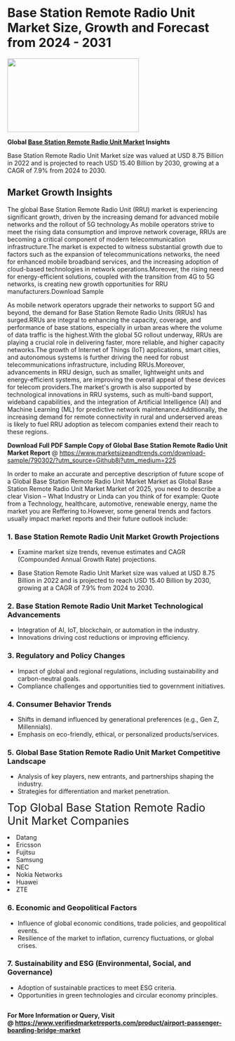 <H1>Base Station Remote Radio Unit Market Size, Growth and Forecast from 2024 - 2031</H1><img class="aligncenter size-medium wp-image-584254" src="https://thirdeyenews.in/wp-content/uploads/2024/09/Global-Market-Research-300x168.jpeg" alt="" width="300" height="168" /><p><strong>Global&nbsp;<a href="https://www.marketsizeandtrends.com/download-sample/790302/?utm_source=Github8j?utm_medium=225">Base Station Remote Radio Unit Market</a> Insights</strong></p><p>Base Station Remote Radio Unit Market size was valued at USD 8.75 Billion in 2022 and is projected to reach USD 15.40 Billion by 2030, growing at a CAGR of 7.9% from 2024 to 2030.</p><p><h2>Market Growth Insights</h2> <p>The global Base Station Remote Radio Unit (RRU) market is experiencing significant growth, driven by the increasing demand for advanced mobile networks and the rollout of 5G technology.As mobile operators strive to meet the rising data consumption and improve network coverage, RRUs are becoming a critical component of modern telecommunication infrastructure.The market is expected to witness substantial growth due to factors such as the expansion of telecommunications networks, the need for enhanced mobile broadband services, and the increasing adoption of cloud-based technologies in network operations.Moreover, the rising need for energy-efficient solutions, coupled with the transition from 4G to 5G networks, is creating new growth opportunities for RRU manufacturers.Download Sample </p> <p>As mobile network operators upgrade their networks to support 5G and beyond, the demand for Base Station Remote Radio Units (RRUs) has surged.RRUs are integral to enhancing the capacity, coverage, and performance of base stations, especially in urban areas where the volume of data traffic is the highest.With the global 5G rollout underway, RRUs are playing a crucial role in delivering faster, more reliable, and higher capacity networks.The growth of Internet of Things (IoT) applications, smart cities, and autonomous systems is further driving the need for robust telecommunications infrastructure, including RRUs.Moreover, advancements in RRU design, such as smaller, lightweight units and energy-efficient systems, are improving the overall appeal of these devices for telecom providers.The market's growth is also supported by technological innovations in RRU systems, such as multi-band support, wideband capabilities, and the integration of Artificial Intelligence (AI) and Machine Learning (ML) for predictive network maintenance.Additionally, the increasing demand for remote connectivity in rural and underserved areas is likely to fuel RRU adoption as telecom companies extend their reach to these regions.</p><p><span class=""><strong>Download Full PDF Sample Copy of Global Base Station Remote Radio Unit Market Report</strong> @ <a href="https://www.marketsizeandtrends.com/download-sample/790302/?utm_source=Github8j?utm_medium=225" target="_blank">https://www.marketsizeandtrends.com/download-sample/790302/?utm_source=Github8j?utm_medium=225</a></span></p><p>In order to make an accurate and perceptive description of future scope of a Global&nbsp;Base Station Remote Radio Unit Market Market as Global&nbsp;Base Station Remote Radio Unit Market Market of 2025, you need to describe a clear Vision &ndash; What Industry or Linda can you think of for example: Quote from a Technology, healthcare, automotive, renewable energy, name the market you are Reffering to.However, some general trends and factors usually impact market reports and their future outlook include:</p><h3>1.&nbsp;<strong>Base Station Remote Radio Unit Market Growth Projections</strong></h3><ul><li>Examine market size trends, revenue estimates and CAGR (Compounded Annual Growth Rate) projections.</li><li><p>Base Station Remote Radio Unit Market size was valued at USD 8.75 Billion in 2022 and is projected to reach USD 15.40 Billion by 2030, growing at a CAGR of 7.9% from 2024 to 2030.</p></li></ul><h3>2.&nbsp;<strong>Base Station Remote Radio Unit Market Technological Advancements</strong></h3><ul><li>Integration of AI, IoT, blockchain, or automation in the industry.</li><li>Innovations driving cost reductions or improving efficiency.</li></ul><h3>3.&nbsp;<strong>Regulatory and Policy Changes</strong></h3><ul><li>Impact of global and regional regulations, including sustainability and carbon-neutral goals.</li><li>Compliance challenges and opportunities tied to government initiatives.</li></ul><h3>4.&nbsp;<strong>Consumer Behavior Trends</strong></h3><ul><li>Shifts in demand influenced by generational preferences (e.g., Gen Z, Millennials).</li><li>Emphasis on eco-friendly, ethical, or personalized products/services.</li></ul><h3>5.&nbsp;<strong>Global Base Station Remote Radio Unit Market Competitive Landscape</strong></h3><ul><li>Analysis of key players, new entrants, and partnerships shaping the industry.</li><li>Strategies for differentiation and market penetration.</li></ul><p data-pm-slice="1 1 []"><span style="color: inherit; font-family: inherit; font-size: 25px;">Top Global Base Station Remote Radio Unit Market Companies</span></p><div class="" data-test-id=""><p><li>Datang</li><li> Ericsson</li><li> Fujitsu</li><li> Samsung</li><li> NEC</li><li> Nokia Networks</li><li> Huawei</li><li> ZTE</li></p></div><h3>6.&nbsp;<strong>Economic and Geopolitical Factors</strong></h3><ul><li>Influence of global economic conditions, trade policies, and geopolitical events.</li><li>Resilience of the market to inflation, currency fluctuations, or global crises.</li></ul><h3>7.&nbsp;<strong>Sustainability and ESG (Environmental, Social, and Governance)</strong></h3><ul><li>Adoption of sustainable practices to meet ESG criteria.</li><li>Opportunities in green technologies and circular economy principles.</li></ul><h2><strong style="font-size: 14px;">For More Information or Query, Visit @&nbsp;</strong><a style="background-color: #ffffff; font-size: 14px;" href="https://www.marketsizeandtrends.com/report/base-station-remote-radio-unit-market/" target="_blank">https://www.verifiedmarketreports.com/product/airport-passenger-boarding-bridge-market</a></h2>
